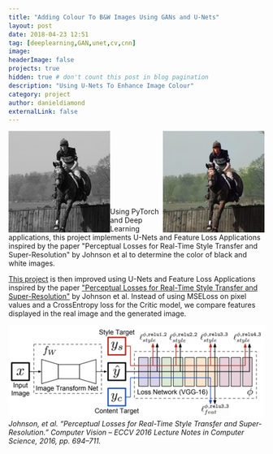 ```yaml
---
title: "Adding Colour To B&W Images Using GANs and U-Nets"
layout: post
date: 2018-04-23 12:51
tag: [deeplearning,GAN,unet,cv,cnn]
image:
headerImage: false
projects: true
hidden: true # don't count this post in blog pagination
description: "Using U-Nets To Enhance Image Colour"
category: project
author: danieldiamond
externalLink: false
---
```


<img src="https://raw.githubusercontent.com/danieldiamond/dl-projects/master/colorize/images/horse_bw.png" width="200" height="200" align="left" />
<img src="https://raw.githubusercontent.com/danieldiamond/dl-projects/master/colorize/images/horse_c.png" width="200" height="200" align="right" />
<br><br><br><br><br><br><br><br>

Using PyTorch and Deep Learning applications, this project implements U-Nets and Feature Loss Applications inspired by the paper "Perceptual Losses for Real-Time Style Transfer and Super-Resolution" by Johnson et al to determine the color of black and white images.

[This project](https://danieldiamond.github.io/dl-projects/) is then improved using U-Nets and Feature Loss Applications inspired by the paper ["Perceptual Losses for Real-Time Style Transfer and Super-Resolution"](https://arxiv.org/pdf/1603.08155.pdf) by Johnson et al. Instead of using MSELoss on pixel values and a CrossEntropy loss for the Critic model, we compare features displayed in the real image and the generated image.

<img src="https://raw.githubusercontent.com/danieldiamond/dl-projects/66cc8ddb1578bc56ca9ad34f7e2c269bbcac87b7/super-resolution/images/perc.png" />
<i>Johnson, et al. “Perceptual Losses for Real-Time Style Transfer and Super-Resolution.” Computer Vision – ECCV 2016 Lecture Notes in Computer Science, 2016, pp. 694–711.</i>

